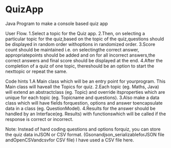# QuizApp
Java Program to make a console based quiz app

User Flow.
1.Select a topic for the Quiz app.
2.Then, on selecting a particular topic for the quiz,based on the topic of the quiz,questions should be displayed in random order withoptions in randomized order.
3.Score count should be maintained i.e. on selectingthe correct answer, appropriatepoints should be added and on for all incorrect answers,the correct answers and final score should be displayed at the end.
4.After the completion of a quiz of one topic, thereshould be an option to start the nexttopic or repeat the same.

Code hints
1.A Main class which will be an entry point for yourprogram. This Main class will haveall the Topics for quiz.
2.Each topic (eg. Maths, Java) will extend an abstractclass (eg. Topic) and override itsproperties which are unique for each topic (eg. Topicname and questions).
3.Also make a data class which will have fields forquestion, options and answer toencapsulate data in a class (eg. QuestionModel).
4.Results for the answer should be handled by an Interface(eg. Results) with functionswhich will be called if the response is correct or incorrect.

Note: Instead of  hard coding questions and options forquiz, you can store the quiz data inJSON or CSV format. (Gsonandjson_serializableforJSON file andOpenCSVandcsvfor CSV file)
I have used a CSV file here.
